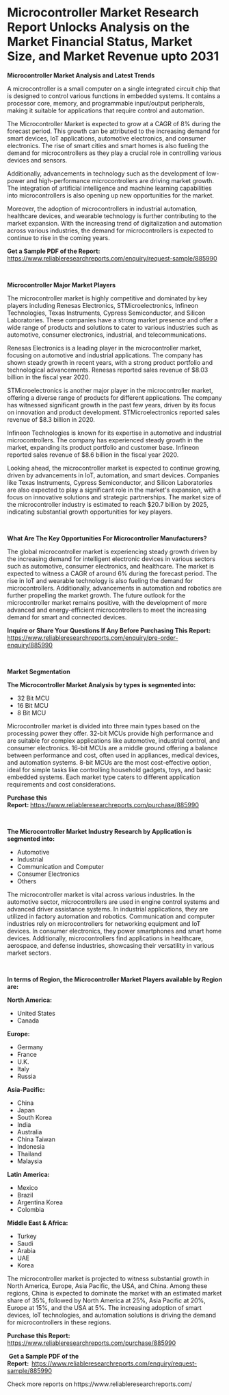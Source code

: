<p><h1>Microcontroller Market Research Report Unlocks Analysis on the Market Financial Status, Market Size, and Market Revenue upto 2031</h1></p><p><strong>Microcontroller Market Analysis and Latest Trends</strong></p>
<p><p>A microcontroller is a small computer on a single integrated circuit chip that is designed to control various functions in embedded systems. It contains a processor core, memory, and programmable input/output peripherals, making it suitable for applications that require control and automation.</p><p>The Microcontroller Market is expected to grow at a CAGR of 8% during the forecast period. This growth can be attributed to the increasing demand for smart devices, IoT applications, automotive electronics, and consumer electronics. The rise of smart cities and smart homes is also fueling the demand for microcontrollers as they play a crucial role in controlling various devices and sensors.</p><p>Additionally, advancements in technology such as the development of low-power and high-performance microcontrollers are driving market growth. The integration of artificial intelligence and machine learning capabilities into microcontrollers is also opening up new opportunities for the market.</p><p>Moreover, the adoption of microcontrollers in industrial automation, healthcare devices, and wearable technology is further contributing to the market expansion. With the increasing trend of digitalization and automation across various industries, the demand for microcontrollers is expected to continue to rise in the coming years.</p></p>
<p><strong>Get a Sample PDF of the Report:&nbsp;</strong> <a href="https://www.reliableresearchreports.com/enquiry/request-sample/885990">https://www.reliableresearchreports.com/enquiry/request-sample/885990</a></p>
<p>&nbsp;</p>
<p><strong>Microcontroller Major Market Players</strong></p>
<p><p>The microcontroller market is highly competitive and dominated by key players including Renesas Electronics, STMicroelectronics, Infineon Technologies, Texas Instruments, Cypress Semiconductor, and Silicon Laboratories. These companies have a strong market presence and offer a wide range of products and solutions to cater to various industries such as automotive, consumer electronics, industrial, and telecommunications.</p><p>Renesas Electronics is a leading player in the microcontroller market, focusing on automotive and industrial applications. The company has shown steady growth in recent years, with a strong product portfolio and technological advancements. Renesas reported sales revenue of $8.03 billion in the fiscal year 2020.</p><p>STMicroelectronics is another major player in the microcontroller market, offering a diverse range of products for different applications. The company has witnessed significant growth in the past few years, driven by its focus on innovation and product development. STMicroelectronics reported sales revenue of $8.3 billion in 2020.</p><p>Infineon Technologies is known for its expertise in automotive and industrial microcontrollers. The company has experienced steady growth in the market, expanding its product portfolio and customer base. Infineon reported sales revenue of $8.6 billion in the fiscal year 2020.</p><p>Looking ahead, the microcontroller market is expected to continue growing, driven by advancements in IoT, automation, and smart devices. Companies like Texas Instruments, Cypress Semiconductor, and Silicon Laboratories are also expected to play a significant role in the market's expansion, with a focus on innovative solutions and strategic partnerships. The market size of the microcontroller industry is estimated to reach $20.7 billion by 2025, indicating substantial growth opportunities for key players.</p></p>
<p>&nbsp;</p>
<p><strong>What Are The Key Opportunities For Microcontroller Manufacturers?</strong></p>
<p><p>The global microcontroller market is experiencing steady growth driven by the increasing demand for intelligent electronic devices in various sectors such as automotive, consumer electronics, and healthcare. The market is expected to witness a CAGR of around 6% during the forecast period. The rise in IoT and wearable technology is also fueling the demand for microcontrollers. Additionally, advancements in automation and robotics are further propelling the market growth. The future outlook for the microcontroller market remains positive, with the development of more advanced and energy-efficient microcontrollers to meet the increasing demand for smart and connected devices.</p></p>
<p><strong>Inquire or Share Your Questions If Any Before Purchasing This Report:</strong> <a href="https://www.reliableresearchreports.com/enquiry/pre-order-enquiry/885990">https://www.reliableresearchreports.com/enquiry/pre-order-enquiry/885990</a></p>
<p>&nbsp;</p>
<p><strong>Market Segmentation</strong></p>
<p><strong>The Microcontroller Market Analysis by types is segmented into:</strong></p>
<p><ul><li>32 Bit MCU</li><li>16 Bit MCU</li><li>8 Bit MCU</li></ul></p>
<p><p>Microcontroller market is divided into three main types based on the processing power they offer. 32-bit MCUs provide high performance and are suitable for complex applications like automotive, industrial control, and consumer electronics. 16-bit MCUs are a middle ground offering a balance between performance and cost, often used in appliances, medical devices, and automation systems. 8-bit MCUs are the most cost-effective option, ideal for simple tasks like controlling household gadgets, toys, and basic embedded systems. Each market type caters to different application requirements and cost considerations.</p></p>
<p><strong>Purchase this Report:&nbsp;</strong><a href="https://www.reliableresearchreports.com/purchase/885990">https://www.reliableresearchreports.com/purchase/885990</a></p>
<p>&nbsp;</p>
<p><strong>The Microcontroller Market Industry Research by Application is segmented into:</strong></p>
<p><ul><li>Automotive</li><li>Industrial</li><li>Communication and Computer</li><li>Consumer Electronics</li><li>Others</li></ul></p>
<p><p>The microcontroller market is vital across various industries. In the automotive sector, microcontrollers are used in engine control systems and advanced driver assistance systems. In industrial applications, they are utilized in factory automation and robotics. Communication and computer industries rely on microcontrollers for networking equipment and IoT devices. In consumer electronics, they power smartphones and smart home devices. Additionally, microcontrollers find applications in healthcare, aerospace, and defense industries, showcasing their versatility in various market sectors.</p></p>
<p>&nbsp;</p>
<p><strong>In terms of Region, the Microcontroller Market Players available by Region are:</strong></p>
<p>
    <p> <strong> North America: </strong>
        <ul>
            <li>United States</li>
            <li>Canada</li>
        </ul>
        </p> 
    <p> <strong> Europe: </strong>
        <ul>
            <li>Germany</li>
            <li>France</li>
            <li>U.K.</li>
            <li>Italy</li>
            <li>Russia</li>
        </ul>
        </p> 
    <p> <strong> Asia-Pacific: </strong>
        <ul>
            <li>China</li>
            <li>Japan</li>
            <li>South Korea</li>
            <li>India</li>
            <li>Australia</li>
            <li>China Taiwan</li>
            <li>Indonesia</li>
            <li>Thailand</li>
            <li>Malaysia</li>
        </ul>
        </p> 
    <p> <strong> Latin America: </strong>
        <ul>
            <li>Mexico</li>
            <li>Brazil</li>
            <li>Argentina Korea</li>
            <li>Colombia</li>
        </ul>
        </p> 
    <p> <strong> Middle East & Africa: </strong>
        <ul>
            <li>Turkey</li>
            <li>Saudi</li>
            <li>Arabia</li>
            <li>UAE</li>
            <li>Korea</li>
        </ul>
    </p>
    </p>
<p><p>The microcontroller market is projected to witness substantial growth in North America, Europe, Asia Pacific, the USA, and China. Among these regions, China is expected to dominate the market with an estimated market share of 35%, followed by North America at 25%, Asia Pacific at 20%, Europe at 15%, and the USA at 5%. The increasing adoption of smart devices, IoT technologies, and automation solutions is driving the demand for microcontrollers in these regions.</p></p>
<p><strong>Purchase this Report: </strong><a href="https://www.reliableresearchreports.com/purchase/885990">https://www.reliableresearchreports.com/purchase/885990</a></p>
<p>&nbsp;<strong>Get a Sample PDF of the Report:&nbsp;&nbsp;</strong><a href="https://www.reliableresearchreports.com/enquiry/request-sample/885990">https://www.reliableresearchreports.com/enquiry/request-sample/885990</a></p>
<p><strong></strong></p>
<p>Check more reports on https://www.reliableresearchreports.com/</p>